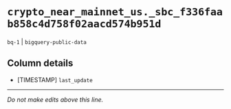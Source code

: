 # `crypto_near_mainnet_us._sbc_f336faab858c4d758f02aacd574b951d`
`bq-1` | `bigquery-public-data`

## Column details
* [TIMESTAMP] `last_update`

-------------------------------------------------------------------------------
*Do not make edits above this line.*
